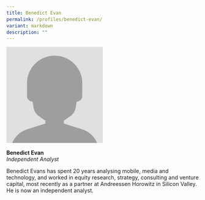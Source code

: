 ```yaml
---
title: Benedict Evan
permalink: /profiles/benedict-evan/
variant: markdown
description: ""
---
```

<div style="width:50%"><img src="/images/People/participant.jpeg" alt="hongjiang"></div>

**Benedict Evan**<br>*Independent Analyst*<br>

Benedict Evans has spent 20 years analysing mobile, media and technology, and worked in equity research, strategy, consulting and venture capital, most recently as a partner at Andreessen Horowitz in Silicon Valley. He is now an independent analyst.